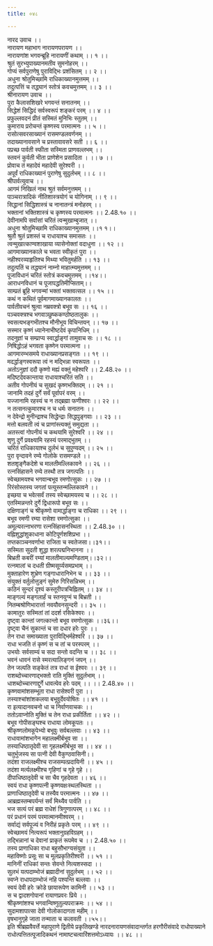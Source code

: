 ```yaml
---
title: ०४८

---
```

नारद उवाच ।।  
नारायण महाभाग नारायणपरायण ।।  
नारायणांश भगवन्ब्रूहि नारायणीं कथाम् ।। १ ।।  
श्रुतं सुरभ्युपाख्यानमतीव सुमनोहरम् ।।  
गोप्यं सर्वपुराणेषु पुराविद्भिः प्रशंसितम् ।। २ ।।  
अधुना श्रोतुमिच्छामि राधिकाख्यानमुत्तमम् ।।  
तदुत्पत्तिं च तद्ध्यानं स्तोत्रं कवचमुत्तमम् ।। ३ ।।  
श्रीनारायण उवाच ।।  
पुरा कैलासशिखरे भगवन्तं सनातनम् ।।  
सिद्धेशं सिद्धिदं सर्वस्वरूपं शङ्करं परम् ।। ४ ।।  
प्रफुल्लवदनं प्रीतं सस्मितं मुनिभिः स्तुतम् ।।  
कुमाराय प्ररोचन्तं कृष्णस्य परमात्मनः ।। ५ ।।  
रासोत्सवरसाख्यानं रासमण्डलवर्णनम् ।।  
तदाख्यानावसाने च प्रस्तावावसरे सती ।। ६ ।।  
पप्रच्छ पार्वती स्फीता सस्मिता प्राणवल्लभम् ।।  
स्तवनं कुर्वती भीता प्राणेशेन प्रसादिता । ।। ७ ।।  
प्रोवाच तं महादेवं महादेवी सुरेश्वरी ।।  
अपूर्वं राधिकाख्यानं पुराणेषु सुदुर्लभम् ।। ८ ।।  
श्रीपार्वत्युवाच ।।  
आगमं निखिलं नाथ श्रुतं सर्वमनुत्तमम् ।।  
पाञ्चरात्रादिकं नीतिशास्त्रयोगं च योगिनाम् ।। ९ ।।  
सिद्धानां सिद्धिशास्त्रं च नानातन्त्रं मनोहरम् ।।  
भक्तानां भक्तिशास्त्रं च कृष्णस्य परमात्मनः ।। 2.48.१० ।।  
देवीनामपि सर्वासां चरितं त्वन्मुखाम्बुजात् ।।  
अधुना श्रोतुमिच्छामि राधिकाख्यानमुत्तमम् ।।१ १।।  
श्रुतौ श्रुतं प्रशस्तं च राधायाश्च समासतः ।।  
त्वन्मुखात्काण्वशाखाया व्यासेनोक्तां वदाधुना ।। १२ ।।  
आगमाख्यानकाले च भवता स्वीकृतं पुरा ।।  
नहीश्वरव्याहृतिश्च मिथ्या भवितुमर्हति ।। १३ ।।  
तदुत्पतिं च तद्ध्यानं नाम्नो माहात्म्यमुत्तमम् ।।  
पूजाविधानं चरितं स्तोत्रं कवचमुत्तमम् ।।१४।।  
आराधनविधानं च पूजापद्धतिमीप्सिताम्।।  
साम्प्रतं ब्रूहि भगवन्मां भक्तां भक्तवत्सल ।। १५ ।।  
कथं न कथितं पूर्वमागमाख्यानकालतः ।।  
पार्वतीवचनं श्रुत्वा नम्रवक्त्रो बभूव सः ।। १६ ।।  
पञ्चवक्त्रश्च भगवाञ्छुष्ककण्ठोष्ठतालुकः ।।  
स्वसत्यभङ्गभीतश्च मौनीभूय विचिन्तयन् ।। १७ ।।  
सस्मार कृष्णं ध्यानेनाभीष्टदेवं कृपानिधिम् ।।  
तदनुज्ञां च सम्प्राप्य स्वार्द्धाङ्गां तामुवाच सः ।। १८ ।।  
निषिद्धोऽहं भगवता कृष्णेन परमात्मना ।।  
आगमारम्भसमये राधाख्यानप्रसङ्गतः ।। १९ ।।  
मदर्द्धाङ्गस्वरूपा त्वं न मद्भिन्ना स्वरूपतः ।।  
अतोऽनुज्ञां ददौ कृष्णो मह्यं वक्तुं महेश्वरि ।। 2.48.२० ।।  
मदिष्टदेवकान्ताया राधायाश्चरितं सति ।।  
अतीव गोपनीयं च सुखदं कृष्णभक्तिदम् ।। २१ ।।  
जानामि तदहं दुर्गे सर्वं पूर्वापरं वरम् ।।  
यज्जानामि रहस्यं च न तद्ब्रह्मा फणीश्वरः ।। २२ ।।  
न तत्सनत्कुमारश्च न च धर्मः सनातनः ।।  
न देवेन्द्रो मुनीन्द्राश्च सिद्धेन्द्राः सिद्धपुङ्गवाः ।। २३ ।।  
मत्तो बलवती त्वं च प्राणांस्त्यक्तुं समुद्यता ।।  
अतस्त्वां गोपनीयं च कथयामि सुरेश्वरि ।। २४ ।।  
शृणु दुर्गे प्रवक्ष्यामि रहस्यं परमाद्भुतम् ।।  
चरितं राधिकायाश्च दुर्लभं च सुपुण्यदम् ।। २५ ।।  
पुरा वृन्दावने रम्ये गोलोके रासमण्डले ।।  
शतशृङ्गैकदेशे च मालतीमल्लिकावने ।। २६ ।।  
रत्नसिंहासने रम्ये तस्थौ तत्र जगत्पतिः ।।  
स्वेच्छामयश्च भगवान्बभूव रमणोत्सुकः ।। २७ ।।  
रिरंसोस्तस्य जगतां पत्युस्तन्मल्लिकावने ।।  
इच्छया च भवेत्सर्वं तस्य स्वेच्छामयस्य च ।। २८ ।।  
एतस्मिन्नन्तरे दुर्गे द्विधारूपो बभूव सः ।।  
दक्षिणाङ्गं च श्रीकृष्णो वामार्द्धाङ्गा च राधिका ।। २९ ।।  
बभूव रमणी रम्या रासेशा रमणोत्सुका ।।  
अमूल्यरत्नाभरणा रत्नसिंहासनस्थिता ।। 2.48.३० ।।  
वह्निशुद्धांशुकाधाना कोटिपूर्णशशिप्रभा ।।  
तप्तकाञ्चनवर्णाभा राजिता च स्वतेजसा।।३१।।  
सस्मिता सुदती शुद्धा शरत्पद्मनिभानना ।।  
बिभ्रती कबरीं रम्यां मालतीमाल्यमण्डिताम्।।३२।।  
रत्नमालां च दधती ग्रीष्मसूर्य्यसमप्रभाम् ।।  
मुक्ताहारेण शुभ्रेण गङ्गाधारानिभेन च ।। ३३ ।।  
संयुक्तं वर्तुलोत्तुङ्गं सुमेरु गिरिसन्निभम् ।।  
कठिनं सुन्दरं दृश्यं कस्तूरीपत्रचिह्नितम् ।। ३४ ।।  
माङ्गल्यं मङ्गलार्हं च स्तनयुग्मं च बिभ्रती ।।  
नितम्बश्रोणिभारार्त्ता नवयौवनसुन्दरी ।। ३५ ।।  
कामातुरः सस्मितां तां ददर्श रसिकेश्वरः ।।  
दृष्ट्वा कान्तां जगत्कान्तो बभूव रमणोत्सुकः ।।३६।।  
दृष्ट्वा चैनं सुकान्तं च सा दधार हरेः पुरः ।।  
तेन राधा समाख्याता पुराविद्भिर्महेश्वरि ।। ३७ ।।  
राधा भजति तं कृष्णं स च तां च परस्परम् ।।  
उभयोः सर्वसाम्यं च सदा सन्तो वदन्ति च ।। ३८ ।।  
भवनं धावनं रासे स्मरत्यालिङ्गनं जपन् ।।  
तेन जल्पति सङ्केतं तत्र राधां स ईश्वरः ।। ३९ ।।  
राशब्दोच्चारणाद्भक्तो राति मुक्तिं सुदुर्लभाम् ।।  
धाशब्दोच्चारणाद्दुर्गे धावत्येव हरेः पदम् ।। ।। 2.48.४० ।।  
कृष्णवामांशसम्भूता राधा रासेश्वरी पुरा ।।  
तस्याश्चांशांशकलया बभूवुर्देवयोषितः ।। ४१ ।।  
रा इत्यादानवचनो धा च निर्वाणवाचकः ।।  
ततोऽवाप्नोति मुक्तिं च तेन राधा प्रकीर्तिता ।। ४२ ।।  
बभूव गोपीसङ्घश्च राधाया लोमकूपतः ।।  
श्रीकृष्णलोमकूपेभ्यो बभूवुः सर्वबल्लवाः ।। ४३ ।।  
राधावामांशभागेन महालक्ष्मीर्बभूव सा ।।  
तस्याधिष्ठातृदेवी सा गृहलक्ष्मीर्बभूव सा ।। ४४ ।।  
चतुर्भुजस्य सा पत्नी देवी वैकुण्ठवासिनी।।  
तदंशा राजलक्ष्मीश्च राजसम्पत्प्रदायिनी ।। ४५ ।।  
तदंशा मर्त्यलक्ष्मीश्च गृहिणां च गृहे गृहे ।।  
दीपाधिष्ठातृदेवी च सा चैव गृहदेवता ।। ४६ ।।  
स्वयं राधा कृष्णपत्नी कृष्णवक्षःस्थलस्थिता ।।  
प्राणाधिष्ठातृदेवी च तस्यैव परमात्मनः ।। ४७ ।।  
आब्रह्मस्तम्बपर्यन्तं सर्वं मिथ्यैव पार्वति ।।  
भज सत्यं परं ब्रह्म राधेशं त्रिगुणात्परम् ।। ४८ ।।  
परं प्रधानं परमं परमात्मानमीश्वरम् ।।  
सर्वाद्यं सर्वपूज्यं व निरीहं प्रकृतेः परम् ।। ४९ ।।  
स्वेच्छामयं नित्यरूपं भक्तानुग्रहविग्रहम् ।।  
तद्भिन्नानां च देवानां प्राकृतं रूपमेव च ।। 2.48.५० ।।  
तस्य प्राणाधिका राधा बहुसौभाग्यसंयुता ।।  
महाविष्णोः प्रसूः सा च मूलप्रकृतिरीश्वरी ।। ५१ ।।  
मानिनीं राधिकां सन्तः सेवन्ते नित्यशस्सदा ।।  
सुलभं यत्पदाम्भोजं ब्रह्मादीनां सुदुर्लभम् ।। ५२ ।।  
स्वप्ने राधापदाम्भोजं नहि पश्यन्ति बल्लवाः ।।  
स्वयं देवी हरेः क्रोडे छायारूपेण कामिनी ।। ५३ ।।  
स च द्वादशगोपानां रायाणप्रवरः प्रिये ।।  
श्रीकृष्णांशश्च भगवान्विष्णुतुल्यपराक्रमः ।। ५४ ।।  
सुदामशापात्सा देवी गोलोकादागता महीम् ।।  
वृषभानुगृहे जाता तन्माता च कलावती ।।५५।।  
इति श्रीब्रह्मवैवर्त्ते महापुराणे द्वितीये प्रकृतिखण्डे नारदनारायणसंवादान्तर्गत हरगौरीसंवादे राधोपाख्याने राधोत्पत्तितत्पूजादिकथनं नामाष्टचत्वारिंशत्तमोऽध्यायः ।। ४८ ।।